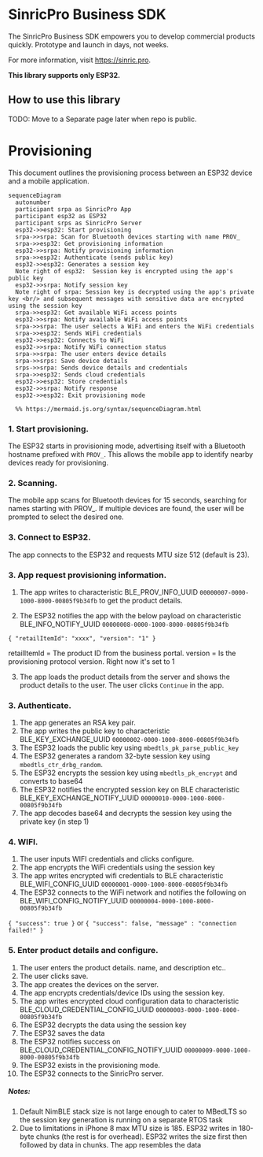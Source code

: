 # SinricPro Business SDK

The SinricPro Business SDK empowers you to develop commercial products quickly. Prototype and launch in days, not weeks.

For more information, visit https://sinric.pro.

**This library supports only ESP32.**

## How to use this library

TODO: Move to a Separate page later when repo is public.

# Provisioning 

This document outlines the provisioning process between an ESP32 device and a mobile application.



```mermaid
sequenceDiagram
  autonumber
  participant srpa as SinricPro App
  participant esp32 as ESP32
  participant srps as SinricPro Server
  esp32->>esp32: Start provisioning   
  srpa->>srpa: Scan for Bluetooth devices starting with name PROV_
  srpa->>esp32: Get provisioning information
  esp32->>srpa: Notify provisioning information
  srpa->>esp32: Authenticate (sends public key)
  esp32->>esp32: Generates a session key
  Note right of esp32:  Session key is encrypted using the app's public key
  esp32->>srpa: Notify session key
  Note right of srpa: Session key is decrypted using the app's private key <br/> and subsequent messages with sensitive data are encrypted using the session key
  srpa->>esp32: Get available WiFi access points
  esp32->>srpa: Notify available WiFi access points
  srpa->>srpa: The user selects a WiFi and enters the WiFi credentials
  srpa->>esp32: Sends WiFi credentials
  esp32->>esp32: Connects to WiFi
  esp32->>srpa: Notify WiFi connection status
  srpa->>srpa: The user enters device details
  srpa->>srps: Save device details
  srps->>srpa: Sends device details and credentials
  srpa->>esp32: Sends cloud credentials
  esp32->>esp32: Store credentials
  esp32->>srpa: Notify response
  esp32->>esp32: Exit provisioning mode

  %% https://mermaid.js.org/syntax/sequenceDiagram.html
```


### 1. Start provisioning.

The ESP32 starts in provisioning mode, advertising itself with a Bluetooth hostname prefixed with `PROV_`. This allows the mobile app to identify nearby devices ready for provisioning.

### 2. Scanning.

The mobile app scans for Bluetooth devices for 15 seconds, searching for names starting with PROV_. If multiple devices are found, the user will be prompted to select the desired one.

### 3. Connect to ESP32.

The app connects to the ESP32 and requests MTU size 512 (default is 23). 

### 3. App request provisioning information. 

1. The app writes to characteristic BLE_PROV_INFO_UUID `00000007-0000-1000-8000-00805f9b34fb` to get the product details.  

2. The ESP32 notifies the app with the below payload on characteristic BLE_INFO_NOTIFY_UUID `00000008-0000-1000-8000-00805f9b34fb`

`{ "retailItemId": "xxxx", "version": "1" }`

retailItemId = The product ID from the business portal.
version = Is the provisioning protocol version. Right now it's set to 1

3. The app loads the product details from the server and shows the product details to the user. The user clicks `Continue` in the app.

### 3. Authenticate.

1. The app generates an RSA key pair. 
2. The app writes the public key to characteristic BLE_KEY_EXCHANGE_UUID `00000002-0000-1000-8000-00805f9b34fb`
3. The ESP32 loads the public key using `mbedtls_pk_parse_public_key` 
4. The ESP32 generates a random 32-byte session key using `mbedtls_ctr_drbg_random`. 
5. The ESP32 encrypts the session key using `mbedtls_pk_encrypt` and converts to base64
6. The ESP32 notifies the encrypted session key on BLE characteristic BLE_KEY_EXCHANGE_NOTIFY_UUID `00000010-0000-1000-8000-00805f9b34fb`
7. The app decodes base64 and decrypts the session key using the private key (in step 1)


### 4. WIFI.

1. The user inputs WIFI credentials and clicks configure.
2. The app encrypts the WiFi credentials using the session key
3. The app writes encrypted wifi credentials to BLE characteristic BLE_WIFI_CONFIG_UUID  `00000001-0000-1000-8000-00805f9b34fb`
4. The ESP32 connects to the WiFi network and notifies the following on BLE_WIFI_CONFIG_NOTIFY_UUID `00000004-0000-1000-8000-00805f9b34fb`

`{ "success": true }` or `{ "success": false, "message" : "connection failed!" }`

### 5. Enter product details and configure.

1. The user enters the product details.  name, and description etc..
2. The user clicks save.
3. The app creates the devices on the server.
4. The app encrypts credentials/device IDs using the session key.
5. The app writes encrypted cloud configuration data to characteristic BLE_CLOUD_CREDENTIAL_CONFIG_UUID  `00000003-0000-1000-8000-00805f9b34fb`
6. The ESP32 decrypts the data using the session key
7. The ESP32 saves the data
8. The ESP32 notifies success on BLE_CLOUD_CREDENTIAL_CONFIG_NOTIFY_UUID `00000009-0000-1000-8000-00805f9b34fb`
9. The ESP32 exists in the provisioning mode.
10. The ESP32 connects to the SinricPro server.

##### Notes: 
1. Default NimBLE stack size is not large enough to cater to MBedLTS so the session key generation is running on a separate RTOS task
2. Due to limitations in iPhone 8 max MTU size is 185. ESP32 writes in 180-byte chunks (the rest is for overhead). ESP32 writes the size first then followed by data in chunks. The app resembles the data
